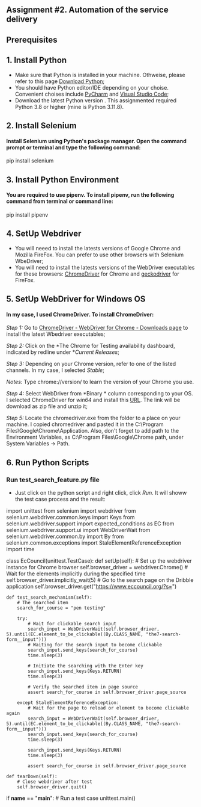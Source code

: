 ## Assignment #2. Automation of the service delivery
## Prerequisites

## 1. Install Python
* Make sure that Python is installed in your machine. Othweise, please refer to this page [Download Python](https://www.python.org/);
* You should have Python editor/IDE depending on your choise. Convenient choises include [PyCharm](https://www.jetbrains.com/pycharm/download/?section=windows) and [Visual Studio Code](https://code.visualstudio.com/download);
* Download the latest Python version . This assignmented required Python 3.8 or higher (mine is Python 3.11.8).

## 2. Install Selenium 
#### Install Selenium using Python's package manager. Open the command prompt or terminal and type the following command:

pip install selenium

## 3. Install Python Environment
#### You are required to use pipenv. To install pipenv, run the following command from terminal or command line:

pip install pipenv


## 4. SetUp Webdriver
* You will neeed to install the latests versions of Google Chrome and Mozilla FireFox. You can prefer to use other browsers with Selenium WbeDriver;
* You will need to install the latests versions of the WebDriver executables for these browsers: [ChromeDriver](https://chromedriver.chromium.org/downloads) for Chrome and [geckodriver](https://github.com/mozilla/geckodriver/releases) for FireFox.

## 5. SetUp WebDriver for Windows OS
#### In my case, I used ChromeDriver. To install ChromeDriver:
*Step 1:* Go to [ChromeDriver - WebDriver for Chrome - Downloads page](https://chromedriver.chromium.org/downloads) to install the latest Wbedriver executables;

*Step 2:* Click on the *The Chrome for Testing availability dashboard, indicated by redline under **Current Releases*;

*Step 3:* Depending on your Chrome version, refer to one of the listed channels. In my case, I selected *Stable*;

*Notes:* Type chrome://version/ to learn the version of your Chrome you use.

*Step 4:* Select WebDriver from *Binary * column corresponding to your OS. I selected ChromeDriver for *win64* and install this [URL](https://storage.googleapis.com/chrome-for-testing-public/122.0.6261.111/win64/chromedriver-win64.zip). The link will be download as zip file and unzip it;

*Step 5:* Locate the chromedriver.exe from the folder to a place on your machine. I copied chromedriver and pasted it in the C:\Program Files\Google\Chrome\Application. Also, don't forget to add path to the Environment Variables, as C:\Program Files\Google\Chrome path, under System Variables -> Path.

## 6. Run Python Scripts
### Run test_search_feature.py file
* Just click on the python script and right click, click *Run*. It will showw the test case process and the result:


import unittest
from selenium import webdriver
from selenium.webdriver.common.keys import Keys
from selenium.webdriver.support import expected_conditions as EC
from selenium.webdriver.support.ui import WebDriverWait
from selenium.webdriver.common.by import By
from selenium.common.exceptions import StaleElementReferenceException
import time


class EcCouncil(unittest.TestCase):
    def setUp(self):
        # Set up the webdriver instance for Chrome browser
        self.browser_driver = webdriver.Chrome()
        # Wait for the elements implicitly during the specified time
        self.browser_driver.implicitly_wait(5)
        # Go to the search page on the Dribble application
        self.browser_driver.get("https://www.eccouncil.org/?s=")

    def test_search_mechanism(self):
        # The searched item
        search_for_course = "pen testing"

        try:
            # Wait for clickable search input
            search_input = WebDriverWait(self.browser_driver, 5).until(EC.element_to_be_clickable((By.CLASS_NAME, "the7-search-form__input")))
            # Waiting for the search input to become clickable
            search_input.send_keys(search_for_course)
            time.sleep(3)

            # Initiate the searching with the Enter key
            search_input.send_keys(Keys.RETURN)
            time.sleep(3)

            # Verify the searched item in page source
            assert search_for_course in self.browser_driver.page_source

        except StaleElementReferenceException:
            # Wait for the page to reload or element to become clickable again
            search_input = WebDriverWait(self.browser_driver, 5).until(EC.element_to_be_clickable((By.CLASS_NAME, "the7-search-form__input")))
            search_input.send_keys(search_for_course)
            time.sleep(3)

            search_input.send_keys(Keys.RETURN)
            time.sleep(3)

            assert search_for_course in self.browser_driver.page_source

    def tearDown(self):
        # Close webdriver after test
        self.browser_driver.quit()


if __name__ == "__main__":
    # Run a test case
    unittest.main()

